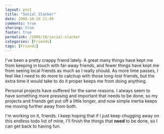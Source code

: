 ```yaml
---
layout: post
title: "Social Slacker"
date: 2008-10-26 21:49
comments: true
sharing: true
footer: true
permalink: /2008/10/social-slacker
categories: [Friends]
tags: [Friends]
---
```

I've been a pretty crappy friend lately. A great many things have kept me from keeping in touch with far-away friends, and fewer things have kept me from seeing local friends as much as I really should. As more time passes, I feel like I need to do more to catchup with those long-lost friends, but the extra time it would take to do it proper keeps me from doing anything. 

Personal projects have suffered for the same reasons. I always seem to have something more pressing and important that needs to be done, so my projects and friends get put off a little longer, and now simple inertia keeps me moving further away from both. 

I'm working on it, friends.  I keep hoping that if I just keep chugging away on this endless todo list of mine, I'll finish the things that **need** to be done, so I can get back to having fun.